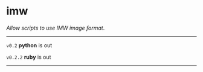 # imw
*Allow scripts to use IMW image format*.

----

`v0.2` **python** is out

`v0.2.2` **ruby** is out

----
